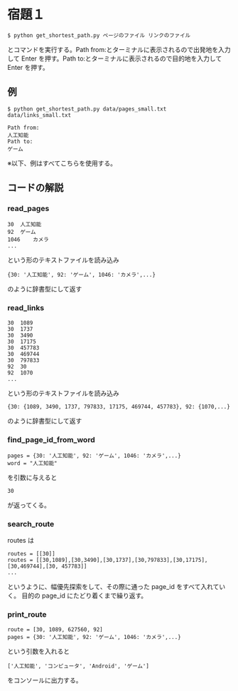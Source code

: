 # 宿題１

`$ python get_shortest_path.py ページのファイル リンクのファイル`

とコマンドを実行する。Path from:とターミナルに表示されるので出発地を入力して Enter を押す。Path to:とターミナルに表示されるので目的地を入力して Enter を押す。

## 例

`$ python get_shortest_path.py data/pages_small.txt data/links_small.txt`

```
Path from:
人工知能
Path to:
ゲーム
```

※以下、例はすべてこちらを使用する。

## コードの解説

### read_pages

```
30	人工知能
92	ゲーム
1046	カメラ
...
```

という形のテキストファイルを読み込み

```
{30: '人工知能', 92: 'ゲーム', 1046: 'カメラ',...}
```

のように辞書型にして返す

### read_links

```
30	1089
30	1737
30	3490
30	17175
30	457783
30	469744
30	797833
92	30
92	1070
...
```

という形のテキストファイルを読み込み

```
{30: {1089, 3490, 1737, 797833, 17175, 469744, 457783}, 92: {1070,...}
```

のように辞書型にして返す

### find_page_id_from_word

```
pages = {30: '人工知能', 92: 'ゲーム', 1046: 'カメラ',...}
word = "人工知能"
```

を引数に与えると

```
30
```

が返ってくる。

### search_route

routes は

```
routes = [[30]]
routes = [[30,1089],[30,3490],[30,1737],[30,797833],[30,17175],[30,469744],[30, 457783]]
...
```

というように、幅優先探索をして、その際に通った page_id をすべて入れていく。
目的の page_id にたどり着くまで繰り返す。

### print_route

```
route = [30, 1089, 627560, 92]
pages = {30: '人工知能', 92: 'ゲーム', 1046: 'カメラ',...}
```

という引数を入れると

```
['人工知能', 'コンピュータ', 'Android', 'ゲーム']
```

をコンソールに出力する。
